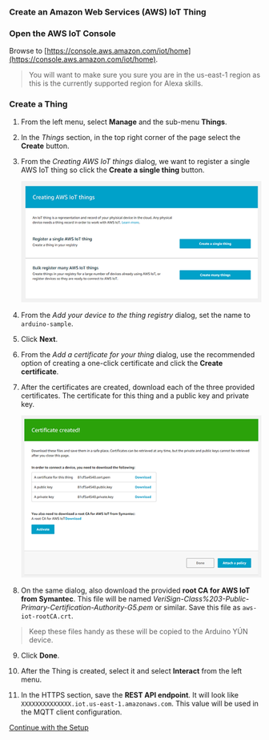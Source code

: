 ### Create an Amazon Web Services (AWS) IoT Thing


### Open the AWS IoT Console
Browse to [https://console.aws.amazon.com/iot/home](https://console.aws.amazon.com/iot/home). 

> You will want to make sure you sure you are in the us-east-1 region as this is the currently supported region for Alexa skills.

### Create a Thing
1. From the left menu, select **Manage** and the sub-menu **Things**.
2. In the _Things_ section, in the top right corner of the page select the **Create** button.
3. From the _Creating AWS IoT things_ dialog, we want to register a single AWS IoT thing so click the **Create a single thing** button.

    ![Creating AWS IoT things](img/aws-iot-create-thing.png)
    
4. From the _Add your device to the thing registry_ dialog, set the name to ```arduino-sample```.
5. Click **Next**.
6. From the _Add a certificate for your thing_ dialog, use the recommended option of creating a one-click certificate and click the **Create certificate**.
7. After the certificates are created, download each of the three provided certificates. The certificate for this thing and a public key and private key.

    ![Certificate created](img/aws-iot-certificate.png)

8. On the same dialog, also download the provided **root CA for AWS IoT from Symantec**. This file will be named _VeriSign-Class%203-Public-Primary-Certification-Authority-G5.pem_ or similar. Save this file as ```aws-iot-rootCA.crt```.

> Keep these files handy as these will be copied to the Arduino YÚN device. 

9. Click **Done**.

10. After the Thing is created, select it and select **Interact** from the left menu.
11. In the HTTPS section, save the **REST API endpoint**. It will look like ```XXXXXXXXXXXXXX.iot.us-east-1.amazonaws.com```. This value will be used in the MQTT client configuration.
 
 [Continue with the Setup](setup.md)
